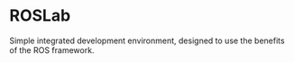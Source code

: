 ROSLab
======

Simple integrated development environment, designed to use the benefits of the ROS framework.
